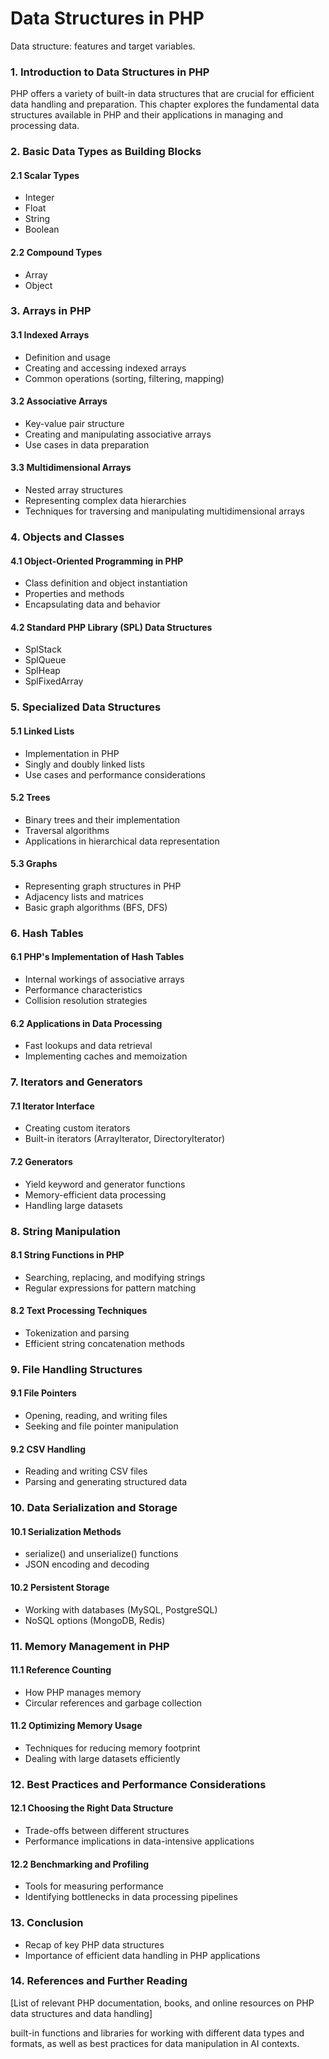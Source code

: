# Data Structures in PHP

Data structure: features and target variables.

### 1. Introduction to Data Structures in PHP

PHP offers a variety of built-in data structures that are crucial for efficient data handling and preparation. This chapter explores the fundamental data structures available in PHP and their applications in managing and processing data.

### 2. Basic Data Types as Building Blocks

#### 2.1 Scalar Types

* Integer
* Float
* String
* Boolean

#### 2.2 Compound Types

* Array
* Object

### 3. Arrays in PHP

#### 3.1 Indexed Arrays

* Definition and usage
* Creating and accessing indexed arrays
* Common operations (sorting, filtering, mapping)

#### 3.2 Associative Arrays

* Key-value pair structure
* Creating and manipulating associative arrays
* Use cases in data preparation

#### 3.3 Multidimensional Arrays

* Nested array structures
* Representing complex data hierarchies
* Techniques for traversing and manipulating multidimensional arrays

### 4. Objects and Classes

#### 4.1 Object-Oriented Programming in PHP

* Class definition and object instantiation
* Properties and methods
* Encapsulating data and behavior

#### 4.2 Standard PHP Library (SPL) Data Structures

* SplStack
* SplQueue
* SplHeap
* SplFixedArray

### 5. Specialized Data Structures

#### 5.1 Linked Lists

* Implementation in PHP
* Singly and doubly linked lists
* Use cases and performance considerations

#### 5.2 Trees

* Binary trees and their implementation
* Traversal algorithms
* Applications in hierarchical data representation

#### 5.3 Graphs

* Representing graph structures in PHP
* Adjacency lists and matrices
* Basic graph algorithms (BFS, DFS)

### 6. Hash Tables

#### 6.1 PHP's Implementation of Hash Tables

* Internal workings of associative arrays
* Performance characteristics
* Collision resolution strategies

#### 6.2 Applications in Data Processing

* Fast lookups and data retrieval
* Implementing caches and memoization

### 7. Iterators and Generators

#### 7.1 Iterator Interface

* Creating custom iterators
* Built-in iterators (ArrayIterator, DirectoryIterator)

#### 7.2 Generators

* Yield keyword and generator functions
* Memory-efficient data processing
* Handling large datasets

### 8. String Manipulation

#### 8.1 String Functions in PHP

* Searching, replacing, and modifying strings
* Regular expressions for pattern matching

#### 8.2 Text Processing Techniques

* Tokenization and parsing
* Efficient string concatenation methods

### 9. File Handling Structures

#### 9.1 File Pointers

* Opening, reading, and writing files
* Seeking and file pointer manipulation

#### 9.2 CSV Handling

* Reading and writing CSV files
* Parsing and generating structured data

### 10. Data Serialization and Storage

#### 10.1 Serialization Methods

* serialize() and unserialize() functions
* JSON encoding and decoding

#### 10.2 Persistent Storage

* Working with databases (MySQL, PostgreSQL)
* NoSQL options (MongoDB, Redis)

### 11. Memory Management in PHP

#### 11.1 Reference Counting

* How PHP manages memory
* Circular references and garbage collection

#### 11.2 Optimizing Memory Usage

* Techniques for reducing memory footprint
* Dealing with large datasets efficiently

### 12. Best Practices and Performance Considerations

#### 12.1 Choosing the Right Data Structure

* Trade-offs between different structures
* Performance implications in data-intensive applications

#### 12.2 Benchmarking and Profiling

* Tools for measuring performance
* Identifying bottlenecks in data processing pipelines

### 13. Conclusion

* Recap of key PHP data structures
* Importance of efficient data handling in PHP applications

### 14. References and Further Reading

\[List of relevant PHP documentation, books, and online resources on PHP data structures and data handling]

built-in functions and libraries for working with different data types and formats, as well as best practices for data manipulation in AI contexts.
